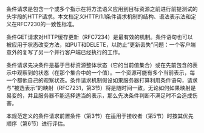 条件请求是包含一个或多个指示在将方法语义应用到目标资源之前进行前提测试的头字段的HTTP请求。本文档定义HTTP/1.1条件请求机制的结构、语法表示法和定义在RFC7230的一致性标准。

条件GET请求对HTTP缓存更新（RFC7234）是最有效的机制。条件语句也可以被应用于状态改变方法，如PUT和DELETE，以防止“更新丢失”问题：一个客户端意外的复写了另一个并行客户端已经执行的工作。

条件请求先决条件是基于目标资源整体状态（它的当前值集合）或在先前包含的表示中观察到的状态（在那个集合中的一个值）。一个资源可能有多个当前表示，每一个都他自己的观察状态。条件请求机制假设如果服务器打算利用条件语句，请求与“被选表示”的映射（RFC7231，第3节）将是随时间一致。无论如何如果映射是易变的，并且服务器不能选择适当的表示，那么先决条件判断不满足时不会造成伤害。

本规范定义的条件请求前置条件（第3节）在适用于接收者（第5节）时按其优先顺序（第6节）进行评估。